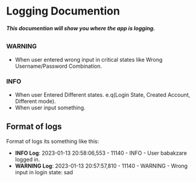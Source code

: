 # Logging Documention
##### This documention will show you where the app is logging.
##
##
### WARNING
- When user entered wrong input in critical states like Wrong Username/Password Combination.
### INFO
- When user Entered Different states. e.q(Login State, Created Account, Different mode).
- When user input something.
## Format of logs
Format of logs its something like this:
- __INFO Log__: 2023-01-13 20:58:06,553 - 11140 - INFO - User babakzare logged in.
- __WARNING Log__:  2023-01-13 20:57:57,810 - 11140 - WARNING - Wrong input in login state: sad